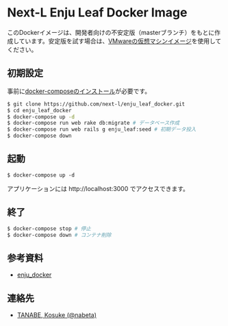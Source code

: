 # Next-L Enju Leaf Docker Image

このDockerイメージは、開発者向けの不安定版（masterブランチ）をもとに作成しています。安定版を試す場合は、[VMwareの仮想マシンイメージ](https://www.next-l.jp/?page=VM)を使用してください。

## 初期設定

事前に[docker-composeのインストール](https://docs.docker.com/compose/install/)が必要です。

```sh
$ git clone https://github.com/next-l/enju_leaf_docker.git
$ cd enju_leaf_docker
$ docker-compose up -d
$ docker-compose run web rake db:migrate # データベース作成
$ docker-compose run web rails g enju_leaf:seed # 初期データ投入
$ docker-compose down
```

## 起動

```
$ docker-compose up -d
```

アプリケーションには http://localhost:3000 でアクセスできます。

## 終了

```sh
$ docker-compose stop # 停止
$ docker-compose down # コンテナ削除
```

## 参考資料

- [enju_docker](https://github.com/tuyoshia/enju_docker)

## 連絡先

- [TANABE, Kosuke (@nabeta)](https://github.com/nabeta)
